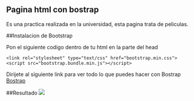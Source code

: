 
## Pagina html con bostrap
Es una practica realizada en la universidad, esta pagina trata de peliculas.

##Instalacion de Bootstrap

Pon el siguiente codigo dentro de tu html en la parte del head

    <link rel="stylesheet" type="text/css" href="bootstrap.min.css">
    <script src="bootstrap.bundle.min.js"></script>
Dirijete al siguiente link para ver todo lo que puedes hacer con Bostrap
[Bostrap](https://getbootstrap.com/docs/5.2/getting-started/introduction/ "Bostrap")

##Resultado
[![](http://imgfz.com/i/otC7Pkl.png)](http://imgfz.com/i/otC7Pkl.png)
